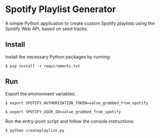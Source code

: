# Spotify Playlist Generator
A simple Python application to create custom Spotify playlists using the Spotify Web API, based on seed tracks.

## Install
Install the necessary Python packages by running:

`$ pip install -r requirements.txt`

## Run
Export the environment variables:

`$ export SPOTIFY_AUTHORIZATION_TOKEN=value_grabbed_from_spotify`

`$ export SPOTIFY_USER_ID=value_grabbed_from_spotify`

Run the entry-point script and follow the console instructions:

`$ python createplaylist.py`